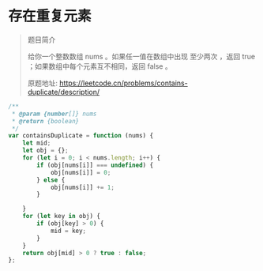 # 存在重复元素

> 题目简介  
> 
> 给你一个整数数组 nums 。如果任一值在数组中出现 至少两次 ，返回 true ；如果数组中每个元素互不相同，返回 false 。
>
> 原题地址: https://leetcode.cn/problems/contains-duplicate/description/

```javascript
/**
 * @param {number[]} nums
 * @return {boolean}
 */
var containsDuplicate = function (nums) {
    let mid;
    let obj = {};
    for (let i = 0; i < nums.length; i++) {
        if (obj[nums[i]] === undefined) {
            obj[nums[i]] = 0;
        } else {
            obj[nums[i]] += 1;
        }

    }
    for (let key in obj) {
        if (obj[key] > 0) {
            mid = key;
        }
    }
    return obj[mid] > 0 ? true : false;
};
```